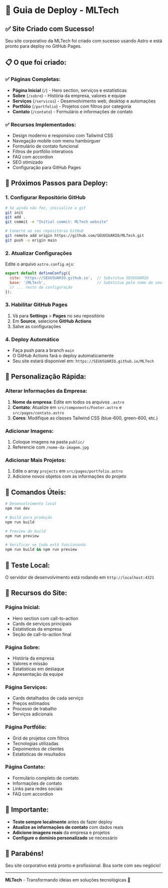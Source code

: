 # 🚀 Guia de Deploy - MLTech

## ✅ Site Criado com Sucesso!

Seu site corporativo da MLTech foi criado com sucesso usando Astro e está pronto para deploy no GitHub Pages.

## 📋 O que foi criado:

### ✅ Páginas Completas:
- **Página Inicial** (`/`) - Hero section, serviços e estatísticas
- **Sobre** (`/sobre`) - História da empresa, valores e equipe
- **Serviços** (`/servicos`) - Desenvolvimento web, desktop e automações
- **Portfólio** (`/portfolio`) - Projetos com filtros por categoria
- **Contato** (`/contato`) - Formulário e informações de contato

### ✅ Recursos Implementados:
- Design moderno e responsivo com Tailwind CSS
- Navegação mobile com menu hambúrguer
- Formulário de contato funcional
- Filtros de portfólio interativos
- FAQ com accordion
- SEO otimizado
- Configuração para GitHub Pages

## 🚀 Próximos Passos para Deploy:

### 1. Configurar Repositório GitHub
```bash
# Se ainda não fez, inicialize o git
git init
git add .
git commit -m "Initial commit: MLTech website"

# Conecte ao seu repositório GitHub
git remote add origin https://github.com/SEUUSUARIO/MLTech.git
git push -u origin main
```

### 2. Atualizar Configurações
Edite o arquivo `astro.config.mjs`:
```javascript
export default defineConfig({
  site: 'https://SEUUSUARIO.github.io',  // Substitua SEUUSUARIO
  base: '/MLTech',                       // Substitua pelo nome do seu repo
  // ... resto da configuração
});
```

### 3. Habilitar GitHub Pages
1. Vá para **Settings** > **Pages** no seu repositório
2. Em **Source**, selecione **GitHub Actions**
3. Salve as configurações

### 4. Deploy Automático
- Faça push para a branch `main`
- O GitHub Actions fará o deploy automaticamente
- Seu site estará disponível em: `https://SEUUSUARIO.github.io/MLTech`

## 🎨 Personalização Rápida:

### Alterar Informações da Empresa:
1. **Nome da empresa**: Edite em todos os arquivos `.astro`
2. **Contato**: Atualize em `src/components/Footer.astro` e `src/pages/contato.astro`
3. **Cores**: Modifique as classes Tailwind CSS (blue-600, green-600, etc.)

### Adicionar Imagens:
1. Coloque imagens na pasta `public/`
2. Referencie com `/nome-da-imagem.jpg`

### Adicionar Mais Projetos:
1. Edite o array `projects` em `src/pages/portfolio.astro`
2. Adicione novos objetos com as informações do projeto

## 🔧 Comandos Úteis:

```bash
# Desenvolvimento local
npm run dev

# Build para produção
npm run build

# Preview do build
npm run preview

# Verificar se tudo está funcionando
npm run build && npm run preview
```

## 📱 Teste Local:
O servidor de desenvolvimento está rodando em `http://localhost:4321`

## 🎯 Recursos do Site:

### Página Inicial:
- Hero section com call-to-action
- Cards de serviços principais
- Estatísticas da empresa
- Seção de call-to-action final

### Página Sobre:
- História da empresa
- Valores e missão
- Estatísticas em destaque
- Apresentação da equipe

### Página Serviços:
- Cards detalhados de cada serviço
- Preços estimados
- Processo de trabalho
- Serviços adicionais

### Página Portfólio:
- Grid de projetos com filtros
- Tecnologias utilizadas
- Depoimentos de clientes
- Estatísticas de resultados

### Página Contato:
- Formulário completo de contato
- Informações de contato
- Links para redes sociais
- FAQ com accordion

## 🚨 Importante:
- **Teste sempre localmente** antes de fazer deploy
- **Atualize as informações de contato** com dados reais
- **Adicione imagens reais** da empresa e projetos
- **Configure o domínio personalizado** se necessário

## 🎉 Parabéns!
Seu site corporativo está pronto e profissional. Boa sorte com seu negócio!

---
**MLTech** - Transformando ideias em soluções tecnológicas 🚀


